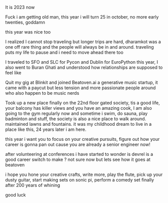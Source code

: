 It is 2023 now

Fuck i am getting old man, this year i will turn 25 in october, no more early twenties, goddamn

this year was nice too

I realized I cannot stop traveling but longer trips are hard, dharamkot was a one off rare thing and the people will always be in and around. traveling puts my life to pause and i need to move ahead there too

I traveled to SFO and SLC for Pycon and Dublin for EuroPython this year, I also went to Buran Ghati and understood how relationships are supposed to feel like

Quit my gig at Blinkit and joined Beatoven.ai a generative music startup, it came with a paycut but less tension and more passionate people around who also happen to be music nerds

Took up a new place finally on the 22nd floor gated society, tis a good life, your balcony has killer views and you have an amazing cook, I am also going to the gym regularly now and sometime i swim, do sauna, play badminton and stuff, the society is also a nice place to walk around. maintained lawns and fountains. it was my childhood dream to live in a place like this, 24 years later i am here.

this year i want you to focus on your creative pursuits, figure out how your career is gonna pan out cause you are already a senior engineer now! 

after volunteering at conferences i have started to wonder is devrel is a good career switch to make ? not sure now but lets see how it goes at beatoven

i hope you hone your creative crafts, write more, play the flute, pick up your dusty guitar, start making sets on sonic pi, perform a comedy set finally after 200 years of whining

good luck